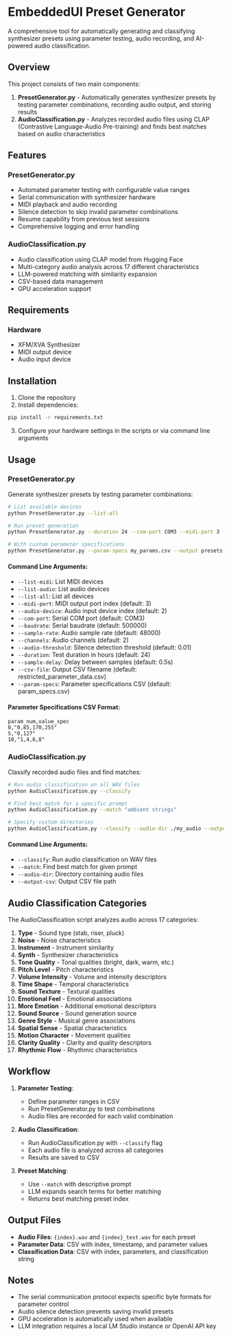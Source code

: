 # EmbeddedUI Preset Generator

A comprehensive tool for automatically generating and classifying synthesizer presets using parameter testing, audio recording, and AI-powered audio classification.

## Overview

This project consists of two main components:

1. **PresetGenerator.py** - Automatically generates synthesizer presets by testing parameter combinations, recording audio output, and storing results
2. **AudioClassification.py** - Analyzes recorded audio files using CLAP (Contrastive Language-Audio Pre-training) and finds best matches based on audio characteristics

## Features

### PresetGenerator.py
- Automated parameter testing with configurable value ranges
- Serial communication with synthesizer hardware
- MIDI playback and audio recording
- Silence detection to skip invalid parameter combinations
- Resume capability from previous test sessions
- Comprehensive logging and error handling

### AudioClassification.py
- Audio classification using CLAP model from Hugging Face
- Multi-category audio analysis across 17 different characteristics
- LLM-powered matching with similarity expansion
- CSV-based data management
- GPU acceleration support

## Requirements

### Hardware
- XFM/XVA Synthesizer
- MIDI output device
- Audio input device

## Installation

1. Clone the repository
2. Install dependencies:
```bash
pip install -r requirements.txt
```

3. Configure your hardware settings in the scripts or via command line arguments

## Usage

### PresetGenerator.py

Generate synthesizer presets by testing parameter combinations:

```bash
# List available devices
python PresetGenerator.py --list-all

# Run preset generation
python PresetGenerator.py --duration 24 --com-port COM3 --midi-port 3 --audio-device 2

# With custom parameter specifications
python PresetGenerator.py --param-specs my_params.csv --output presets.csv
```

#### Command Line Arguments:
- `--list-midi`: List MIDI devices
- `--list-audio`: List audio devices  
- `--list-all`: List all devices
- `--midi-port`: MIDI output port index (default: 3)
- `--audio-device`: Audio input device index (default: 2)
- `--com-port`: Serial COM port (default: COM3)
- `--baudrate`: Serial baudrate (default: 500000)
- `--sample-rate`: Audio sample rate (default: 48000)
- `--channels`: Audio channels (default: 2)
- `--audio-threshold`: Silence detection threshold (default: 0.01)
- `--duration`: Test duration in hours (default: 24)
- `--sample-delay`: Delay between samples (default: 0.5s)
- `--csv-file`: Output CSV filename (default: restricted_parameter_data.csv)
- `--param-specs`: Parameter specifications CSV (default: param_specs.csv)

#### Parameter Specifications CSV Format:
```csv
param_num,value_spec
0,"0,85,170,255"
5,"0,127"
10,"1,4,6,8"
```

### AudioClassification.py

Classify recorded audio files and find matches:

```bash
# Run audio classification on all WAV files
python AudioClassification.py --classify

# Find best match for a specific prompt
python AudioClassification.py --match "ambient strings"

# Specify custom directories
python AudioClassification.py --classify --audio-dir ./my_audio --output-csv ./results.csv
```

#### Command Line Arguments:
- `--classify`: Run audio classification on WAV files
- `--match`: Find best match for given prompt
- `--audio-dir`: Directory containing audio files
- `--output-csv`: Output CSV file path

## Audio Classification Categories

The AudioClassification script analyzes audio across 17 categories:

1. **Type** - Sound type (stab, riser, pluck)
2. **Noise** - Noise characteristics
3. **Instrument** - Instrument similarity
4. **Synth** - Synthesizer characteristics
5. **Tone Quality** - Tonal qualities (bright, dark, warm, etc.)
6. **Pitch Level** - Pitch characteristics
7. **Volume Intensity** - Volume and intensity descriptors
8. **Time Shape** - Temporal characteristics
9. **Sound Texture** - Textural qualities
10. **Emotional Feel** - Emotional associations
11. **More Emotion** - Additional emotional descriptors
12. **Sound Source** - Sound generation source
13. **Genre Style** - Musical genre associations
14. **Spatial Sense** - Spatial characteristics
15. **Motion Character** - Movement qualities
16. **Clarity Quality** - Clarity and quality descriptors
17. **Rhythmic Flow** - Rhythmic characteristics

## Workflow

1. **Parameter Testing**:
   - Define parameter ranges in CSV
   - Run PresetGenerator.py to test combinations
   - Audio files are recorded for each valid combination

2. **Audio Classification**:
   - Run AudioClassification.py with `--classify` flag
   - Each audio file is analyzed across all categories
   - Results are saved to CSV

3. **Preset Matching**:
   - Use `--match` with descriptive prompt
   - LLM expands search terms for better matching
   - Returns best matching preset index

## Output Files

- **Audio Files**: `{index}.wav` and `{index}_test.wav` for each preset
- **Parameter Data**: CSV with index, timestamp, and parameter values
- **Classification Data**: CSV with index, parameters, and classification string

## Notes

- The serial communication protocol expects specific byte formats for parameter control
- Audio silence detection prevents saving invalid presets
- GPU acceleration is automatically used when available
- LLM integration requires a local LM Studio instance or OpenAI API key